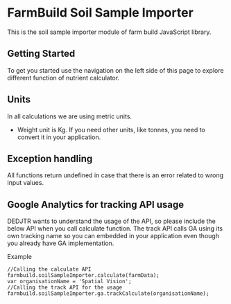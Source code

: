 # FarmBuild Soil Sample Importer

This is the soil sample importer module of farm build JavaScript library.


## Getting Started

To get you started use the navigation on the left side of this page to explore different function of nutrient calculator.


## Units
In all calculations we are using metric units.

* Weight unit is Kg. If you need other units, like tonnes, you need to convert it in your application.

## Exception handling
All functions return undefined in case that there is an error related to wrong input values.

## Google Analytics for tracking API usage
DEDJTR wants to understand the usage of the API, so please include the below API when you call calculate function.
The track API calls GA using its own tracking name so you can embedded in your application even though you already have
GA implementation.

Example
```
//Calling the calculate API
farmbuild.soilSampleImporter.calculate(farmData);
var organisationName = 'Spatial Vision';
//Calling the track API for the usage
farmbuild.soilSampleImporter.ga.trackCalculate(organisationName);
```

